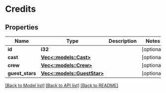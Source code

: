 # Credits

## Properties

Name | Type | Description | Notes
------------ | ------------- | ------------- | -------------
**id** | **i32** |  | [optional] 
**cast** | [**Vec<::models::Cast>**](Cast.md) |  | [optional]
**crew** | [**Vec<::models::Crew>**](Crew.md) |  | [optional] 
**guest_stars** | [**Vec<::models::GuestStar>**](GuestStar.md) |  | [optional]

[[Back to Model list]](../README.md#documentation-for-models) [[Back to API list]](../README.md#documentation-for-api-endpoints) [[Back to README]](../README.md)


